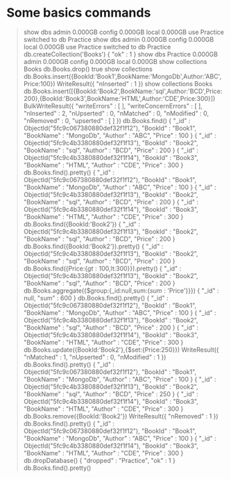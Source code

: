 # Some basics commands

> show dbs
admin   0.000GB
config  0.000GB
local   0.000GB
> use Practice
switched to db Practice
> show dbs
admin   0.000GB
config  0.000GB
local   0.000GB
> use Practice
switched to db Practice
> db.createCollection('Books')
{ "ok" : 1 }
> show dbs
Practice  0.000GB
admin     0.000GB
config    0.000GB
local     0.000GB
> show collections
Books
> db.Books.drop()
true
> show collections
> db.Books.insert({BookId:'Book1',BookName:'MongoDb',Author:'ABC',Price:100})
WriteResult({ "nInserted" : 1 })
> show collections
Books
> db.Books.insert([{BookId:'Book2',BookName:'sql',Author:'BCD',Price:200},{BookId:'Book3',BookName:'HTML',Author:'CDE',Price:300}])
BulkWriteResult({
        "writeErrors" : [ ],
        "writeConcernErrors" : [ ],
        "nInserted" : 2,
        "nUpserted" : 0,
        "nMatched" : 0,
        "nModified" : 0,
        "nRemoved" : 0,
        "upserted" : [ ]
})
> db.Books.find()
{ "_id" : ObjectId("5fc9c067380880def32f1f12"), "BookId" : "Book1", "BookName" : "MongoDb", "Author" : "ABC", "Price" : 100 }
{ "_id" : ObjectId("5fc9c4b3380880def32f1f13"), "BookId" : "Book2", "BookName" : "sql", "Author" : "BCD", "Price" : 200 }
{ "_id" : ObjectId("5fc9c4b3380880def32f1f14"), "BookId" : "Book3", "BookName" : "HTML", "Author" : "CDE", "Price" : 300 }
> db.Books.find().pretty()
{
        "_id" : ObjectId("5fc9c067380880def32f1f12"),
        "BookId" : "Book1",
        "BookName" : "MongoDb",
        "Author" : "ABC",
        "Price" : 100
}
{
        "_id" : ObjectId("5fc9c4b3380880def32f1f13"),
        "BookId" : "Book2",
        "BookName" : "sql",
        "Author" : "BCD",
        "Price" : 200
}
{
        "_id" : ObjectId("5fc9c4b3380880def32f1f14"),
        "BookId" : "Book3",
        "BookName" : "HTML",
        "Author" : "CDE",
        "Price" : 300
}
> db.Books.find({BookId:'Book2'})
{ "_id" : ObjectId("5fc9c4b3380880def32f1f13"), "BookId" : "Book2", "BookName" : "sql", "Author" : "BCD", "Price" : 200 }
> db.Books.find({BookId:'Book2'}).pretty()
{
        "_id" : ObjectId("5fc9c4b3380880def32f1f13"),
        "BookId" : "Book2",
        "BookName" : "sql",
        "Author" : "BCD",
        "Price" : 200
}
> db.Books.find({Price:{$gt:100,$lt:300}}).pretty()
{
        "_id" : ObjectId("5fc9c4b3380880def32f1f13"),
        "BookId" : "Book2",
        "BookName" : "sql",
        "Author" : "BCD",
        "Price" : 200
}
> db.Books.aggregate({$group:{_id:null,sum:{$sum:'$Price'}}})
{ "_id" : null, "sum" : 600 }
> db.Books.find().pretty()
{
        "_id" : ObjectId("5fc9c067380880def32f1f12"),
        "BookId" : "Book1",
        "BookName" : "MongoDb",
        "Author" : "ABC",
        "Price" : 100
}
{
        "_id" : ObjectId("5fc9c4b3380880def32f1f13"),
        "BookId" : "Book2",
        "BookName" : "sql",
        "Author" : "BCD",
        "Price" : 200
}
{
        "_id" : ObjectId("5fc9c4b3380880def32f1f14"),
        "BookId" : "Book3",
        "BookName" : "HTML",
        "Author" : "CDE",
        "Price" : 300
}
> db.Books.update({BookId:'Book2'},{$set:{Price:250}})
WriteResult({ "nMatched" : 1, "nUpserted" : 0, "nModified" : 1 })
> db.Books.find().pretty()
{
        "_id" : ObjectId("5fc9c067380880def32f1f12"),
        "BookId" : "Book1",
        "BookName" : "MongoDb",
        "Author" : "ABC",
        "Price" : 100
}
{
        "_id" : ObjectId("5fc9c4b3380880def32f1f13"),
        "BookId" : "Book2",
        "BookName" : "sql",
        "Author" : "BCD",
        "Price" : 250
}
{
        "_id" : ObjectId("5fc9c4b3380880def32f1f14"),
        "BookId" : "Book3",
        "BookName" : "HTML",
        "Author" : "CDE",
        "Price" : 300
}
> db.Books.remove({BookId:'Book2'})
WriteResult({ "nRemoved" : 1 })
> db.Books.find().pretty()
{
        "_id" : ObjectId("5fc9c067380880def32f1f12"),
        "BookId" : "Book1",
        "BookName" : "MongoDb",
        "Author" : "ABC",
        "Price" : 100
}
{
        "_id" : ObjectId("5fc9c4b3380880def32f1f14"),
        "BookId" : "Book3",
        "BookName" : "HTML",
        "Author" : "CDE",
        "Price" : 300
}
> db.dropDatabase()
{ "dropped" : "Practice", "ok" : 1 }
> db.Books.find().pretty()
>